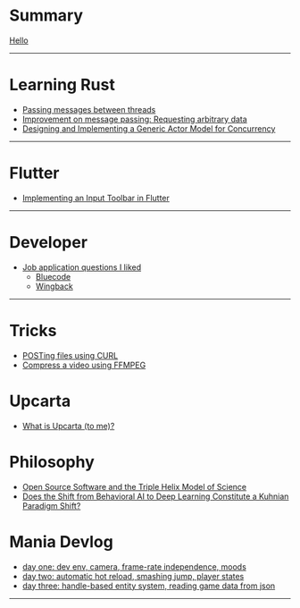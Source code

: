 # Summary
[Hello](./posts/hello.md)

----

# Learning Rust
- [Passing messages between threads](./posts/rust/001_mpbt.md)
- [Improvement on message passing: Requesting arbitrary data](./posts/rust/002_requesting_arbitrary_data.md)
- [Designing and Implementing a Generic Actor Model for Concurrency](./posts/rust/003_generic_actor_model.md)

----

# Flutter
- [Implementing an Input Toolbar in Flutter](./posts/flutter/001_input_toolbar.md)
----

# Developer
- [Job application questions I liked](./posts/developer/001_good_qs/gq.md)
  - [Bluecode](./posts/developer/001_good_qs/bluecode.md)
  - [Wingback](./posts/developer/001_good_qs/wingback.md) 
<!-- - [Dev surveys]() -->
<!-- - [Dev surveys](./posts/developer/002_dev_surveys/dev_surveys.md) -->
----

# Tricks
- [POSTing files using CURL](./posts/tricks/001_post_files_through_curl.md)
- [Compress a video using FFMPEG](./posts/tricks/002_compress_a_video_with_ffmpeg.md)
 
# Upcarta
- [What is Upcarta (to me)?]()

# Philosophy
- [Open Source Software and the Triple Helix Model of Science](./posts/philosophy/001_foss_thm.md)
- [Does the Shift from Behavioral AI to Deep Learning Constitute a Kuhnian Paradigm Shift?](./posts/philosophy/002_ai_kuhn.md)

# Mania Devlog
- [day one: dev env, camera, frame-rate independence, moods](./posts/mania_devlog/001_day_one.md)
- [day two: automatic hot reload, smashing jump, player states](./posts/mania_devlog/002_day_two.md)
- [day three: handle-based entity system, reading game data from json](./posts/mania_devlog/003_day_three.md)
----